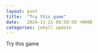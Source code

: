 ```yaml
---
layout: post
title:  "Try this game"
date:   2024-11-21 08:50:50 +0000
categories: jekyll update
---
```


Try this game




